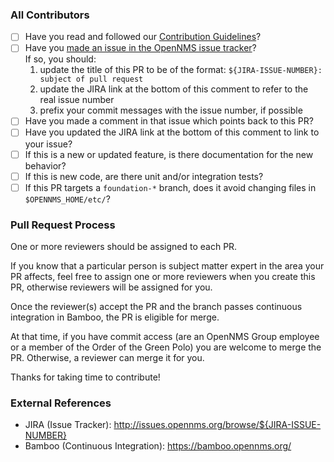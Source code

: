 ### All Contributors

* [ ] Have you read and followed our [Contribution Guidelines](https://github.com/OpenNMS/opennms/blob/develop/CONTRIBUTING.md)?
* [ ] Have you [made an issue in the OpenNMS issue tracker](https://issues.opennms.org)?<br>
  If so, you should:
  1. update the title of this PR to be of the format: `${JIRA-ISSUE-NUMBER}: subject of pull request`
  2. update the JIRA link at the bottom of this comment to refer to the real issue number
  3. prefix your commit messages with the issue number, if possible
* [ ] Have you made a comment in that issue which points back to this PR?
* [ ] Have you updated the JIRA link at the bottom of this comment to link to your issue?
* [ ] If this is a new or updated feature, is there documentation for the new behavior?
* [ ] If this is new code, are there unit and/or integration tests?
* [ ] If this PR targets a `foundation-*` branch, does it avoid changing files in `$OPENNMS_HOME/etc/`?

### Pull Request Process

One or more reviewers should be assigned to each PR.

If you know that a particular person is subject matter expert in the area your PR affects, feel free to assign one or more reviewers when you create this PR, otherwise reviewers will be assigned for you.

Once the reviewer(s) accept the PR and the branch passes continuous integration in Bamboo, the PR is eligible for merge.

At that time, if you have commit access (are an OpenNMS Group employee or a member of the Order of the Green Polo) you are welcome to merge the PR.
Otherwise, a reviewer can merge it for you.

Thanks for taking time to contribute!

### External References

* JIRA (Issue Tracker): http://issues.opennms.org/browse/${JIRA-ISSUE-NUMBER}
* Bamboo (Continuous Integration): https://bamboo.opennms.org/

